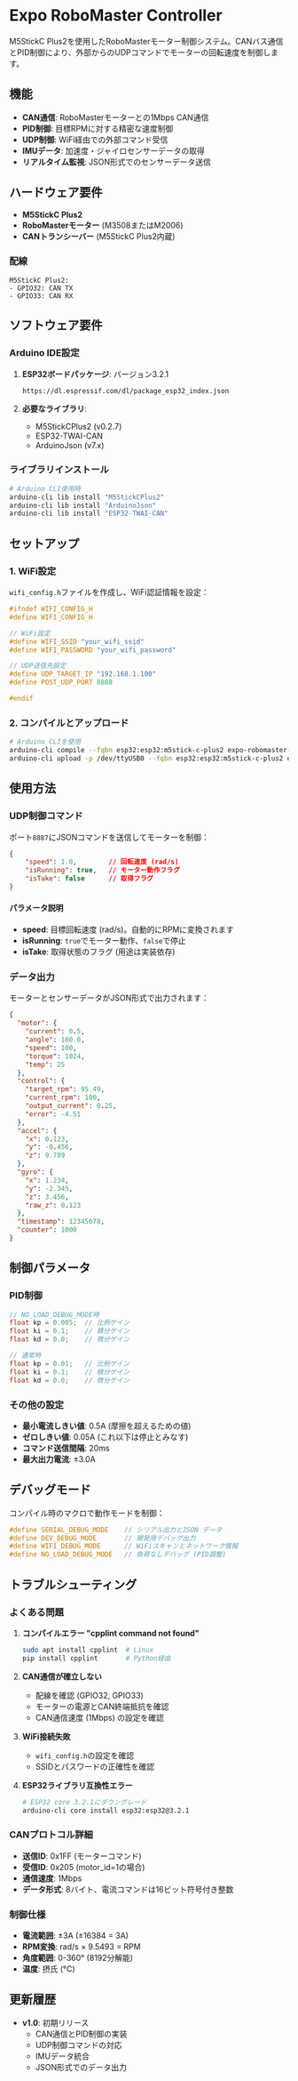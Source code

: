 # Expo RoboMaster Controller

M5StickC Plus2を使用したRoboMasterモーター制御システム。CANバス通信とPID制御により、外部からのUDPコマンドでモーターの回転速度を制御します。

## 機能

- **CAN通信**: RoboMasterモーターとの1Mbps CAN通信
- **PID制御**: 目標RPMに対する精密な速度制御
- **UDP制御**: WiFi経由での外部コマンド受信
- **IMUデータ**: 加速度・ジャイロセンサーデータの取得
- **リアルタイム監視**: JSON形式でのセンサーデータ送信

## ハードウェア要件

- **M5StickC Plus2**
- **RoboMasterモーター** (M3508またはM2006)
- **CANトランシーバー** (M5StickC Plus2内蔵)

### 配線

```
M5StickC Plus2:
- GPIO32: CAN TX
- GPIO33: CAN RX
```

## ソフトウェア要件

### Arduino IDE設定

1. **ESP32ボードパッケージ**: バージョン3.2.1
   ```
   https://dl.espressif.com/dl/package_esp32_index.json
   ```

2. **必要なライブラリ**:
   - M5StickCPlus2 (v0.2.7)
   - ESP32-TWAI-CAN
   - ArduinoJson (v7.x)

### ライブラリインストール

```bash
# Arduino CLI使用時
arduino-cli lib install "M5StickCPlus2"
arduino-cli lib install "ArduinoJson"
arduino-cli lib install "ESP32-TWAI-CAN"
```

## セットアップ

### 1. WiFi設定

`wifi_config.h`ファイルを作成し、WiFi認証情報を設定：

```cpp
#ifndef WIFI_CONFIG_H
#define WIFI_CONFIG_H

// WiFi設定
#define WIFI_SSID "your_wifi_ssid"
#define WIFI_PASSWORD "your_wifi_password"

// UDP送信先設定
#define UDP_TARGET_IP "192.168.1.100"
#define POST_UDP_PORT 8888

#endif
```

### 2. コンパイルとアップロード

```bash
# Arduino CLIを使用
arduino-cli compile --fqbn esp32:esp32:m5stick-c-plus2 expo-robomaster-controller.ino
arduino-cli upload -p /dev/ttyUSB0 --fqbn esp32:esp32:m5stick-c-plus2 expo-robomaster-controller.ino
```

## 使用方法

### UDP制御コマンド

ポート`8887`にJSONコマンドを送信してモーターを制御：

```json
{
    "speed": 1.0,        // 回転速度 (rad/s)
    "isRunning": true,   // モーター動作フラグ
    "isTake": false      // 取得フラグ
}
```

#### パラメータ説明

- **speed**: 目標回転速度 (rad/s)。自動的にRPMに変換されます
- **isRunning**: `true`でモーター動作、`false`で停止
- **isTake**: 取得状態のフラグ (用途は実装依存)

### データ出力

モーターとセンサーデータがJSON形式で出力されます：

```json
{
  "motor": {
    "current": 0.5,
    "angle": 180.0,
    "speed": 100,
    "torque": 1024,
    "temp": 25
  },
  "control": {
    "target_rpm": 95.49,
    "current_rpm": 100,
    "output_current": 0.25,
    "error": -4.51
  },
  "accel": {
    "x": 0.123,
    "y": -0.456,
    "z": 9.789
  },
  "gyro": {
    "x": 1.234,
    "y": -2.345,
    "z": 3.456,
    "raw_z": 0.123
  },
  "timestamp": 12345678,
  "counter": 1000
}
```

## 制御パラメータ

### PID制御

```cpp
// NO_LOAD_DEBUG_MODE時
float kp = 0.005;  // 比例ゲイン
float ki = 0.1;    // 積分ゲイン
float kd = 0.0;    // 微分ゲイン

// 通常時
float kp = 0.01;   // 比例ゲイン
float ki = 0.1;    // 積分ゲイン
float kd = 0.0;    // 微分ゲイン
```

### その他の設定

- **最小電流しきい値**: 0.5A (摩擦を超えるための値)
- **ゼロしきい値**: 0.05A (これ以下は停止とみなす)
- **コマンド送信間隔**: 20ms
- **最大出力電流**: ±3.0A

## デバッグモード

コンパイル時のマクロで動作モードを制御：

```cpp
#define SERIAL_DEBUG_MODE    // シリアル出力とJSON データ
#define DEV_DEBUG_MODE       // 開発用デバッグ出力
#define WIFI_DEBUG_MODE      // WiFiスキャンとネットワーク情報
#define NO_LOAD_DEBUG_MODE   // 負荷なしデバッグ (PID調整)
```

## トラブルシューティング

### よくある問題

1. **コンパイルエラー "cpplint command not found"**
   ```bash
   sudo apt install cpplint  # Linux
   pip install cpplint       # Python経由
   ```

2. **CAN通信が確立しない**
   - 配線を確認 (GPIO32, GPIO33)
   - モーターの電源とCAN終端抵抗を確認
   - CAN通信速度 (1Mbps) の設定を確認

3. **WiFi接続失敗**
   - `wifi_config.h`の設定を確認
   - SSIDとパスワードの正確性を確認

4. **ESP32ライブラリ互換性エラー**
   ```bash
   # ESP32 core 3.2.1にダウングレード
   arduino-cli core install esp32:esp32@3.2.1
   ```

### CANプロトコル詳細

- **送信ID**: 0x1FF (モーターコマンド)
- **受信ID**: 0x205 (motor_id=1の場合)
- **通信速度**: 1Mbps
- **データ形式**: 8バイト、電流コマンドは16ビット符号付き整数

### 制御仕様

- **電流範囲**: ±3A (±16384 = 3A)
- **RPM変換**: rad/s × 9.5493 = RPM
- **角度範囲**: 0-360° (8192分解能)
- **温度**: 摂氏 (°C)

## 更新履歴

- **v1.0**: 初期リリース
  - CAN通信とPID制御の実装
  - UDP制御コマンドの対応
  - IMUデータ統合
  - JSON形式でのデータ出力
